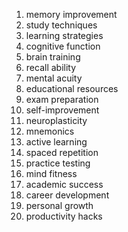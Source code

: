 

1. memory improvement
2. study techniques
3. learning strategies
4. cognitive function
5. brain training
6. recall ability
7. mental acuity
8. educational resources
9. exam preparation
10. self-improvement
11. neuroplasticity
12. mnemonics
13. active learning
14. spaced repetition
15. practice testing
16. mind fitness
17. academic success
18. career development
19. personal growth
20. productivity hacks
